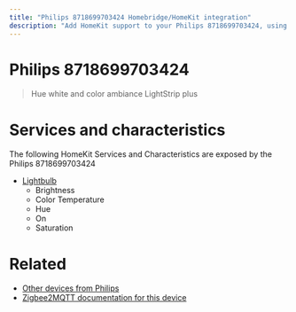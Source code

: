 ```yaml
---
title: "Philips 8718699703424 Homebridge/HomeKit integration"
description: "Add HomeKit support to your Philips 8718699703424, using Homebridge, Zigbee2MQTT and homebridge-z2m."
---
```

<!---
This file has been GENERATED using src/docgen/docgen.ts
DO NOT EDIT THIS FILE MANUALLY!
-->
# Philips 8718699703424
> Hue white and color ambiance LightStrip plus


# Services and characteristics
The following HomeKit Services and Characteristics are exposed by
the Philips 8718699703424

* [Lightbulb](../../light.md)
  * Brightness
  * Color Temperature
  * Hue
  * On
  * Saturation


# Related
* [Other devices from Philips](../index.md#philips)
* [Zigbee2MQTT documentation for this device](https://www.zigbee2mqtt.io/devices/8718699703424.html)